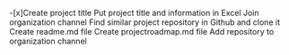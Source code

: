 -[x]Create project title 
Put project title and information in Excel 
Join organization channel 
Find similar project repository in Github and clone it 
Create readme.md file
Create projectroadmap.md file
Add repository to organization channel 
